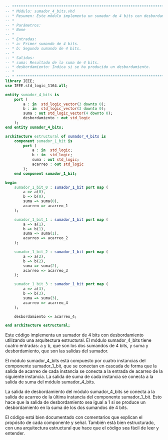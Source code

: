 ```vhdl

-- *************************************************************************
-- * Módulo: sumador_4_bits.vhd
-- * Resumen: Este módulo implementa un sumador de 4 bits con desbordamiento.
-- *
-- * Parámetros:
-- * None
-- *
-- * Entradas:
-- * a: Primer sumando de 4 bits.
-- * b: Segundo sumando de 4 bits.
-- *
-- * Salidas:
-- * suma: Resultado de la suma de 4 bits.
-- * desbordamiento: Indica si se ha producido un desbordamiento.
-- *
-- * *************************************************************************
library IEEE;
use IEEE.std_logic_1164.all;

entity sumador_4_bits is
    port (
        a : in  std_logic_vector(3 downto 0);
        b : in  std_logic_vector(3 downto 0);
        suma : out std_logic_vector(4 downto 0);
        desbordamiento : out std_logic
    );
end entity sumador_4_bits;

architecture estructural of sumador_4_bits is
    component sumador_1_bit is
        port (
            a : in  std_logic;
            b : in  std_logic;
            suma : out std_logic;
            acarreo : out std_logic
        );
    end component sumador_1_bit;

begin
    sumador_1_bit_0 : sumador_1_bit port map (
        a => a(0),
        b => b(0),
        suma => suma(0),
        acarreo => acarreo_1
    );

    sumador_1_bit_1 : sumador_1_bit port map (
        a => a(1),
        b => b(1),
        suma => suma(1),
        acarreo => acarreo_2
    );

    sumador_1_bit_2 : sumador_1_bit port map (
        a => a(2),
        b => b(2),
        suma => suma(2),
        acarreo => acarreo_3
    );

    sumador_1_bit_3 : sumador_1_bit port map (
        a => a(3),
        b => b(3),
        suma => suma(3),
        acarreo => acarreo_4
    );

    desbordamiento <= acarreo_4;

end architecture estructural;

```

Este código implementa un sumador de 4 bits con desbordamiento utilizando una arquitectura estructural. El módulo sumador_4_bits tiene cuatro entradas: a y b, que son los dos sumandos de 4 bits, y suma y desbordamiento, que son las salidas del sumador.

El módulo sumador_4_bits está compuesto por cuatro instancias del componente sumador_1_bit, que se conectan en cascada de forma que la salida de acarreo de cada instancia se conecta a la entrada de acarreo de la siguiente instancia. La salida de suma de cada instancia se conecta a la salida de suma del módulo sumador_4_bits.

La salida de desbordamiento del módulo sumador_4_bits se conecta a la salida de acarreo de la última instancia del componente sumador_1_bit. Esto hace que la salida de desbordamiento sea igual a 1 si se produce un desbordamiento en la suma de los dos sumandos de 4 bits.

El código está bien documentado con comentarios que explican el propósito de cada componente y señal. También está bien estructurado, con una arquitectura estructural que hace que el código sea fácil de leer y entender.